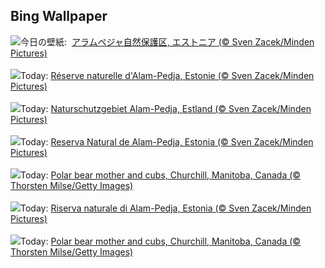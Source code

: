 ## Bing Wallpaper
![](https://www.bing.com/th?id=OHR.FrozenBog_JA-JP3036034875_UHD.jpg&w=1000)今日の壁紙: &nbsp;[アラムペジャ自然保護区, エストニア (© Sven Zacek/Minden Pictures)](https://www.bing.com/th?id=OHR.FrozenBog_JA-JP3036034875_UHD.jpg)
<br><br/>
![](https://www.bing.com/th?id=OHR.FrozenBog_FR-FR5648130360_UHD.jpg&w=1000)Today: [Réserve naturelle d'Alam-Pedja, Estonie (© Sven Zacek/Minden Pictures)](https://www.bing.com/th?id=OHR.FrozenBog_FR-FR5648130360_UHD.jpg)
<br><br/>
![](https://www.bing.com/th?id=OHR.FrozenBog_DE-DE6348025354_UHD.jpg&w=1000)Today: [Naturschutzgebiet Alam-Pedja, Estland (© Sven Zacek/Minden Pictures)](https://www.bing.com/th?id=OHR.FrozenBog_DE-DE6348025354_UHD.jpg)
<br><br/>
![](https://www.bing.com/th?id=OHR.FrozenBog_ES-ES4333267452_UHD.jpg&w=1000)Today: [Reserva Natural de Alam-Pedja, Estonia (© Sven Zacek/Minden Pictures)](https://www.bing.com/th?id=OHR.FrozenBog_ES-ES4333267452_UHD.jpg)
<br><br/>
![](https://www.bing.com/th?id=OHR.MilsePolarBear_EN-GB6443152470_UHD.jpg&w=1000)Today: [Polar bear mother and cubs, Churchill, Manitoba, Canada (© Thorsten Milse/Getty Images)](https://www.bing.com/th?id=OHR.MilsePolarBear_EN-GB6443152470_UHD.jpg)
<br><br/>
![](https://www.bing.com/th?id=OHR.FrozenBog_IT-IT1429362673_UHD.jpg&w=1000)Today: [Riserva naturale di Alam-Pedja, Estonia (© Sven Zacek/Minden Pictures)](https://www.bing.com/th?id=OHR.FrozenBog_IT-IT1429362673_UHD.jpg)
<br><br/>
![](https://www.bing.com/th?id=OHR.MilsePolarBear_PT-BR2847800646_UHD.jpg&w=1000)Today: [Polar bear mother and cubs, Churchill, Manitoba, Canada (© Thorsten Milse/Getty Images)](https://www.bing.com/th?id=OHR.MilsePolarBear_PT-BR2847800646_UHD.jpg)
<br><br/>
